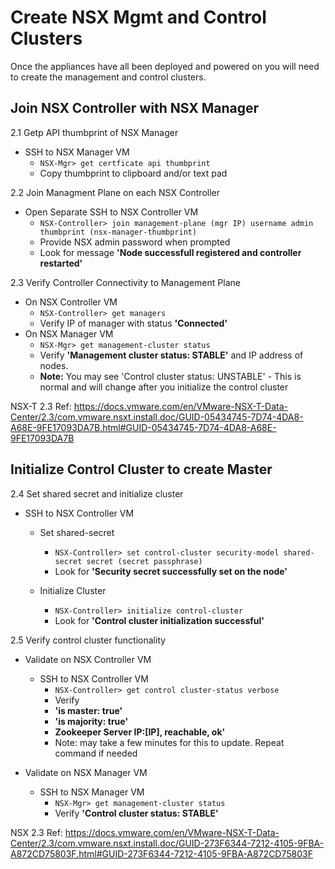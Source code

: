 # Create NSX Mgmt and Control Clusters

Once the appliances have all been deployed and powered on you will need to create the management and control clusters.

## Join NSX Controller with NSX Manager
2.1 Getp API thumbprint of NSX Manager
  * SSH to NSX Manager VM
    * `NSX-Mgr> get certficate api thumbprint`
    * Copy thumbprint to clipboard and/or text pad

2.2 Join Managment Plane on each NSX Controller
  * Open Separate SSH to NSX Controller VM
    * `NSX-Controller> join management-plane (mgr IP) username admin thumbprint (nsx-manager-thumbprint)`
    * Provide NSX admin password when prompted
    * Look for message **'Node successfull registered and controller restarted'**

2.3 Verify Controller Connectivity to Management Plane
  * On NSX Controller VM
    * `NSX-Controller> get managers`
    * Verify IP of manager with status **'Connected'**
  * On NSX Manager VM
    * `NSX-Mgr> get management-cluster status`
    * Verify  **'Management cluster status: STABLE'** and IP address of nodes.
    * **Note:** You may see 'Control cluster status: UNSTABLE' -   This is normal and will change after you initialize the control cluster

  NSX-T 2.3 Ref: https://docs.vmware.com/en/VMware-NSX-T-Data-Center/2.3/com.vmware.nsxt.install.doc/GUID-05434745-7D74-4DA8-A68E-9FE17093DA7B.html#GUID-05434745-7D74-4DA8-A68E-9FE17093DA7B

  ## Initialize Control Cluster to create Master

  2.4 Set shared secret and initialize cluster
  * SSH to NSX Controller VM
    * Set shared-secret 
      * `NSX-Controller> set control-cluster security-model shared-secret secret (secret passphrase)`
      * Look for **'Security secret successfully set on the node'**

    * Initialize Cluster
      * `NSX-Controller> initialize control-cluster`
      * Look for **'Control cluster initialization successful'**

2.5 Verify control cluster functionality
  * Validate on NSX Controller VM
    * SSH to NSX Controller VM
      * `NSX-Controller> get control cluster-status verbose`
      * Verify
      * **'is master: true'**
      * **'is majority: true'**
      * **Zookeeper Server IP:[IP], reachable, ok'**
      * Note: may take a few minutes for this to update.  Repeat command if needed

  * Validate on NSX Manager VM
    * SSH to NSX Manager VM
      * `NSX-Mgr> get management-cluster status`
      * Verify **'Control cluster status: STABLE'**


  NSX 2.3 Ref:
  https://docs.vmware.com/en/VMware-NSX-T-Data-Center/2.3/com.vmware.nsxt.install.doc/GUID-273F6344-7212-4105-9FBA-A872CD75803F.html#GUID-273F6344-7212-4105-9FBA-A872CD75803F
